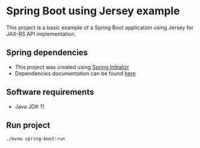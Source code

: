 # Spring Boot using Jersey example

This project is a basic example of a Spring Boot application using Jersey for JAX-RS API implementation.

## Spring dependencies

- This project was created using [Spring Initializr](https://start.spring.io/)
- Dependencies documentation can be found [here](https://github.com/wr46/spring-boot-jersey-example/blob/main/HELP.md)

## Software requirements

- Java JDK 11

## Run project
```bash
./mvnw spring-boot:run
```